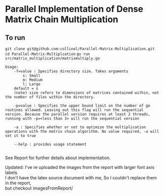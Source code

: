 # Parallel Implementation of Dense Matrix Chain Multiplication
## To run
`git clone git@github.com:collinol/Parallel-Matrix-Multiplication.git`
`cd Parallel-Matrix-Multiplcation`
`go run src/matrix_multiplication/matrixmultiply.go `
```
Usage:
    -f=value : Specifies directory size. Takes arguments
        s: Small
        m: Medium
        l: Large
    default = s
    (note) size refers to dimensions of matrices contained within, not the number of files within the directory.

    -p=value : Specifies the upper bound limit on the number of go routines allowed. Leaving out this flag will run the sequential version. Because the parallel version requires at least 2 threads, running with -p=<less than 3> will run the sequential version

    -a : Specifies whether or not to optimize the multiplication operations with the matrix chain algorithm. No value required, -a will set it to true

    --help : provides usage statement
     
```

See Report for further details about implementation.

Updated: I've re uploaded the images from the report with larger font axis labels.  
I don't have the latex source document with me, So I couldn't replace them in the report,   
but checkout imagesFromReport/
